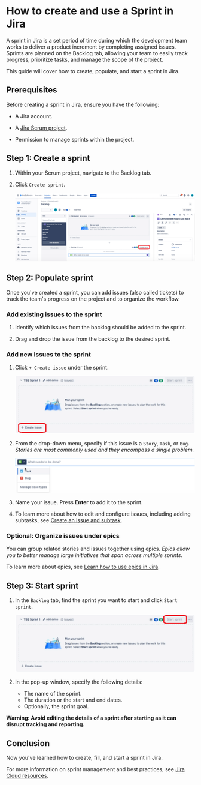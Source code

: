 # How to create and use a Sprint in Jira

A sprint in Jira is a set period of time during which the development team works to deliver a product increment by completing assigned issues. Sprints are planned on the Backlog tab, allowing your team to easily track progress, prioritize tasks, and manage the scope of the project. 

This guide will cover how to create, populate, and start a sprint in Jira.

## Prerequisites

Before creating a sprint in Jira, ensure you have the following:

- A Jira account.

- A [Jira Scrum project](https://support.atlassian.com/jira-software-cloud/docs/create-a-new-project/).

- Permission to manage sprints within the project.

## Step 1: Create a sprint

1. Within your Scrum project, navigate to the Backlog tab.

2. Click `Create sprint`.

    ![creates sprint](<create-sprint.png>)

## Step 2: Populate sprint 

Once you've created a sprint, you can add issues (also called tickets) to track the team's progress on the project and to organize the workflow.

### Add existing issues to the sprint

1. Identify which issues from the backlog should be added to the sprint.

2. Drag and drop the issue from the backlog to the desired sprint.

### Add new issues to the sprint

1. Click `+ Create issue` under the sprint. 

    ![creates issue](create-issue.png)

2. From the drop-down menu, specify if this issue is a `Story`, `Task`, or `Bug`. *Stories are most commonly used and they encompass a single problem.*

    ![types of issues](issue-type.png)

3. Name your issue. Press **Enter** to add it to the sprint.

4. To learn more about how to edit and configure issues, including adding subtasks, see [Create an issue and subtask](https://support.atlassian.com/jira-software-cloud/docs/create-an-issue-and-a-sub-task/).

### Optional: Organize issues under epics

You can group related stories and issues together using epics. *Epics allow you to better manage large initiatives that span across multiple sprints.*

To learn more about epics, see [Learn how to use epics in Jira](https://www.atlassian.com/agile/tutorials/epics).

## Step 3: Start sprint

1. In the `Backlog` tab, find the sprint you want to start and click `Start sprint`.

    ![start sprint](start-sprint.png)

2. In the pop-up window, specify the following details:
    - The name of the sprint.
    - The duration or the start and end dates. 
    - Optionally, the sprint goal.

**Warning: Avoid editing the details of a sprint after starting as it can disrupt tracking and reporting.**

## Conclusion

Now you've learned how to create, fill, and start a sprint in Jira.

For more information on sprint management and best practices, see [Jira Cloud resources](https://support.atlassian.com/jira-software-cloud/resources/).

